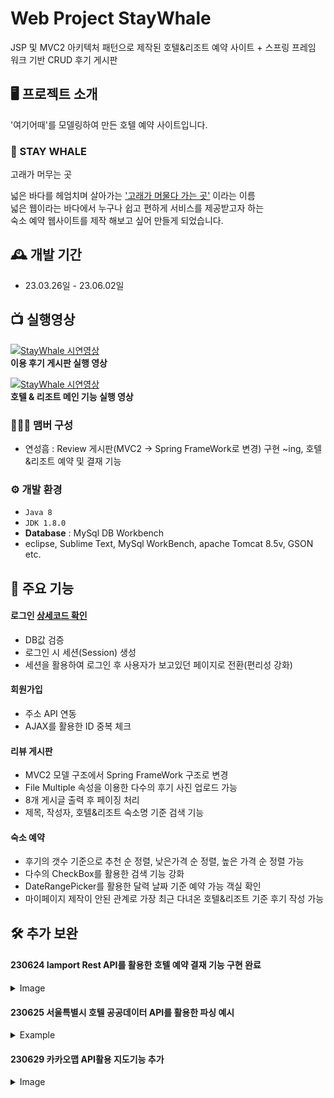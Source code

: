 # Web Project StayWhale
JSP 및 MVC2 아키텍처 패턴으로 제작된 호텔&리조트 예약 사이트 + 스프링 프레임 워크 기반 CRUD 후기 게시판

## 🖥️ 프로젝트 소개
'여기어때'를 모델링하여 만든 호텔 예약 사이트입니다.
<br>
### 🐳 STAY WHALE
고래가 머무는 곳

넓은 바다를 헤엄치며 살아가는 <u>'고래가 머물다 가는 곳'</u> 이라는 이름<br>
넓은 웹이라는 바다에서 누구나 쉽고 편하게 서비스를 제공받고자 하는<br>
숙소 예약 웹사이트를 제작 해보고 싶어 만들게 되었습니다.

## 🕰️ 개발 기간
* 23.03.26일 - 23.06.02일

## 📺 실행영상
[![StayWhale 시연영상](http://img.youtube.com/vi/BkxuGYxb3cs/0.jpg)](https://youtu.be/BkxuGYxb3cs?t=0s)<br>
**이용 후기 게시판 실행 영상**

[![StayWhale 시연영상](http://img.youtube.com/vi/qmceBHZ_p6o/0.jpg)](https://youtu.be/qmceBHZ_p6o?t=0s)<br>
**호텔 & 리조트 메인 기능 실행 영상**

### 🧑‍🤝‍🧑 맴버 구성
 - 연성흠 : Review 게시판(MVC2 -> Spring FrameWork로 변경) 구현 ~ing, 호텔&리조트 예약 및 결재 기능

### ⚙️ 개발 환경
- `Java 8`
- `JDK 1.8.0`
- **Database** : MySql DB Workbench
- eclipse, Sublime Text, MySql WorkBench, apache Tomcat 8.5v, GSON etc.

## 📌 주요 기능
#### 로그인 [상세코드 확인](https://github.com/webpofol/StayWhale/wiki/로그인-기능-소개)
- DB값 검증
- 로그인 시 세션(Session) 생성
- 세션을 활용하여 로그인 후 사용자가 보고있던 페이지로 전환(편리성 강화)
#### 회원가입
- 주소 API 연동
- AJAX를 활용한 ID 중복 체크
#### 리뷰 게시판
- MVC2 모델 구조에서 Spring FrameWork 구조로 변경
- File Multiple 속성을 이용한 다수의 후기 사진 업로드 가능
- 8개 게시글 출력 후 페이징 처리
- 제목, 작성자, 호텔&리조트 숙소명 기준 검색 기능
#### 숙소 예약
- 후기의 갯수 기준으로 추천 순 정렬, 낮은가격 순 정렬, 높은 가격 순 정렬 가능
- 다수의 CheckBox를 활용한 검색 기능 강화
- DateRangePicker를 활용한 달력 날짜 기준 예약 가능 객실 확인
- 마이페이지 제작이 안된 관계로 가장 최근 다녀온 호텔&리조트 기준 후기 작성 가능

## 🛠️ 추가 보완
#### 230624 Iamport Rest API를 활용한 호텔 예약 결재 기능 구현 완료
<details>
<summary>Image</summary>
	
![IamportAPI](https://github.com/webpofol/StayWhale.github.io/assets/112809136/40207905-396a-4221-982a-0726b7bb562a)
</details>

#### 230625 서울특별시 호텔 공공데이터 API를 활용한 파싱 예시
<details>
<summary>Example</summary>

```java
public class HotelCommonData implements Action{
	String result = "";
	ArrayList<HotelBean> objArr = new ArrayList<HotelBean>();
	@Override
	public ActionForward execute(HttpServletRequest request, HttpServletResponse response) throws Exception {
			StringBuilder urlBuilder = new StringBuilder("http://openapi.seoul.go.kr:8088"); /*URL*/
			urlBuilder.append("/" +  URLEncoder.encode("63686f4b557368793131336b63537375","UTF-8") ); /*인증키 (sample사용시에는 호출시 제한됩니다.)*/
			urlBuilder.append("/" +  URLEncoder.encode("json","UTF-8") ); /*요청파일타입 (xml,xmlf,xls,json) */
			urlBuilder.append("/" + URLEncoder.encode("SebcHotelListKor","UTF-8")); /*서비스명 (대소문자 구분 필수입니다.)*/
			urlBuilder.append("/" + URLEncoder.encode("1","UTF-8")); /*요청시작위치 (sample인증키 사용시 5이내 숫자)*/
			urlBuilder.append("/" + URLEncoder.encode("159","UTF-8")); /*요청종료위치(sample인증키 사용시 5이상 숫자 선택 안 됨)*/
			// 상위 5개는 필수적으로 순서바꾸지 않고 호출해야 합니다.
			
			// 서비스별 추가 요청 인자이며 자세한 내용은 각 서비스별 '요청인자'부분에 자세히 나와 있습니다.
			//urlBuilder.append("/" + URLEncoder.encode("20220301","UTF-8")); /* 서비스별 추가 요청인자들*/
			
			URL url = new URL(urlBuilder.toString());
			HttpURLConnection conn = (HttpURLConnection) url.openConnection();
			conn.setRequestMethod("GET");
			conn.setRequestProperty("Content-type", "application/json");
			//System.out.println("Response code: " + conn.getResponseCode()); /* 연결 자체에 대한 확인이 필요하므로 추가합니다.*/
			BufferedReader rd;

			// 서비스코드가 정상이면 200~300사이의 숫자가 나옵니다.
			if(conn.getResponseCode() >= 200 && conn.getResponseCode() <= 300) {
					rd = new BufferedReader(new InputStreamReader(conn.getInputStream()));
			} else {
					rd = new BufferedReader(new InputStreamReader(conn.getErrorStream()));
			}
			//StringBuilder sb = new StringBuilder();
			//String line;
			//while ((line = rd.readLine()) != null) {
			//		sb.append(line);
			//}
			result = rd.readLine();
			JSONParser jsonParser = new JSONParser();
			JSONObject jsonObject = (JSONObject)jsonParser.parse(result);
			JSONObject sebcHotelListKor = (JSONObject)jsonObject.get("SebcHotelListKor");
			// 공공데이터 갯수
			Long totalCount = (Long)sebcHotelListKor.get("list_total_count");
			JSONObject subResult = (JSONObject)sebcHotelListKor.get("RESULT");
			// 공공데이터 객체 배열 파싱
			JSONArray infoArr = (JSONArray) sebcHotelListKor.get("row");
			//for문을 활용하여 데이터를 List에 담아 데이터 입력 후 활용
			for(int i=0;i<infoArr.size();i++){
				JSONObject tmp = (JSONObject)infoArr.get(i);
				HotelBean hotelBean = new HotelBean();
				hotelBean.setHotel_grade((String)tmp.get("CATE3_NAME"));
				hotelBean.setAcc_name((String)tmp.get("NAME_KOR"));
				hotelBean.setSite_1((String)tmp.get("H_KOR_CITY"));
				hotelBean.setSite_2((String)tmp.get("H_KOR_GU"));
				hotelBean.setLocation((String)tmp.get("H_KOR_DONG"));
				objArr.add(hotelBean);
			}
			
			rd.close();
			conn.disconnect();
			
			return null;
		}
	}
```
</details>

#### 230629 카카오맵 API활용 지도기능 추가
<details>
<summary>Image</summary>

![kakaomapAPI](https://github.com/webpofol/StayWhale.github.io/assets/112809136/e8a3942f-2a5d-4ec7-8fe7-58353ccc7545)
</details>
